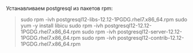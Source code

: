 Устанавливаем postgresql из пакетов rpm:
 
>   sudo rpm -ivh postgresql12-libs-12.12-1PGDG.rhel7.x86_64.rpm
>   sudo yum -y install libicu
>   sudo rpm -ivh postgresql12-12.12-1PGDG.rhel7.x86_64.rpm
>   sudo rpm -ivh postgresql12-server-12.12-1PGDG.rhel7.x86_64.rpm
>   sudo rpm -ivh postgresql12-contrib-12.12-1PGDG.rhel7.x86_64.rpm
